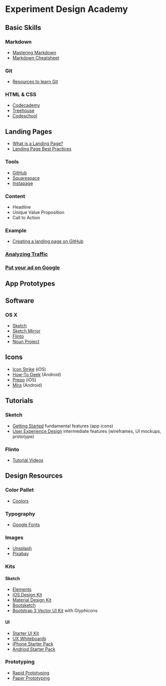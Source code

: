 # Experiment Design Academy

## Basic Skills
### Markdown
* [Mastering Markdown](https://guides.github.com/features/mastering-markdown/)
* [Markdown Cheatsheet](https://github.com/adam-p/markdown-here/wiki/Markdown-Cheatsheet)

### Git
* [Resources to learn Git](https://try.github.io/)

### HTML & CSS
* [Codecademy](https://www.codecademy.com/)
* [Treehouse](https://teamtreehouse.com/)
* [Codeschool](https://www.pluralsight.com/codeschool)

## Landing Pages
* [What is a Landing Page?](https://unbounce.com/landing-page-articles/what-is-a-landing-page/)
* [Landing Page Best Practices](https://unbounce.com/landing-page-articles/landing-page-best-practices/)

### Tools
* [GitHub](https://github.com/)
* [Squarespace](https://www.squarespace.com/)
* [Instapage](https://instapage.com/)

### Content
* Headline
* Unique Value Proposition
* Call to Action

### Example
* [Creating a landing page on GitHub](https://github.com/experimentdesignacademy/experimentdesignacademy.github.io/blob/master/landing.md)

### [Analyzing Traffic](https://github.com/experimentdesignacademy/experimentdesignacademy.github.io/blob/master/analytics.md)
### [Put your ad on Google](https://github.com/experimentdesignacademy/experimentdesignacademy.github.io/blob/master/adwords.md)

## App Prototypes

## Software
### OS X
* [Sketch](https://www.sketchapp.com/)
* [Sketch Mirror](https://itunes.apple.com/us/app/sketch-mirror/id677296955?mt=8)
* [Flinto](https://www.flinto.com/)
* [Noun Project](https://thenounproject.com/for-mac/)

## Icons
* [Icon Strike](https://www.flinto.com/strike) (iOS)
* [How-To Geek](https://www.howtogeek.com/196087/how-to-add-websites-to-the-home-screen-on-any-smartphone-or-tablet/) (Android)
* [Prepo](https://wearemothership.com/work/prepo/) (iOS)
* [Mira](http://mirapp.io/) (Android)

## Tutorials
### Sketch  
* [Getting Started](http://sketchmaster.com/#course-2) fundamental features (app icons)
* [User Experience Design](http://sketchmaster.com/#course-2) intermediate features (wireframes, UI mockups, prototype)
### Flinto
* [Tutorial Videos](https://www.flinto.com/learn/tutorial_videos)

## Design Resources
### Color Pallet
* [Coolors](https://coolors.co/ff6200-ffbfa6-ffdccd-ffffff-ff8e5e)

### Typography
* [Google Fonts](https://fonts.google.com/)

### Images
* [Unsplash](https://unsplash.com/)
* [Pixabay](https://pixabay.com/)

### Kits
#### Sketch
* [Elements](https://sketchapp.com/elements)
* [iOS Design Kit](https://iosdesignkit.io/)
* [Material Design Kit](https://materialdesignkit.com/)
* [Bootsketch](https://www.bootsketch.com/)
* [Bootstrap 3 Vector UI Kit](http://bootstrapuikit.com/) with Glyphicons

#### UI
* [Starter UI Kit](https://www.playtemplate.com/products/starter-kit)
* [UX Whiteboards](http://www.uxwhiteboards.com/)
* [iPhone Starter Pack](https://www.uistencils.com/products/the-ui-stencils-starter-pack?variant=690677433)
* [Andriod Starter Pack](https://www.uistencils.com/products/the-ui-stencils-starter-pack?variant=1600363588)

### Prototyping
* [Rapid Prototyping](http://www.designkit.org/methods/26)
* [Paper Prototyping](https://www.uxpin.com/studio/blog/paper-prototyping-the-practical-beginners-guide/)
